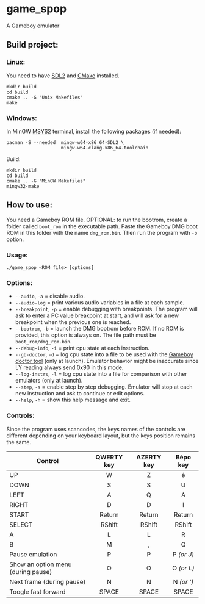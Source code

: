 # game_spop
A Gameboy emulator

## Build project:

### Linux:

You need to have [SDL2](https://wiki.libsdl.org/SDL2/Installation) and [CMake](https://cmake.org/) installed.

```console
mkdir build
cd build
cmake .. -G "Unix Makefiles"
make
```
### Windows:

In MinGW [MSYS2](https://www.msys2.org/) terminal, install the following packages (if needed):
```console
pacman -S --needed  mingw-w64-x86_64-SDL2 \
                    mingw-w64-clang-x86_64-toolchain  
```
Build:
```console
mkdir build
cd build
cmake .. -G "MinGW Makefiles"
mingw32-make
```

## How to use:

You need a Gameboy ROM file.
OPTIONAL: to run the bootrom, create a folder called `boot_rom` in the executable path.
          Paste the Gameboy DMG boot ROM in this folder with the name `dmg_rom.bin`. Then
          run the program with `-b` option.

### Usage:
```console
./game_spop <ROM file> [options]
```

### Options:
* `--audio`, `-a`           = disable audio.
* `--audio-log`             = print various audio variables in a file at each sample.
* `--breakpoint`, `-p`      = enable debugging with breakpoints. The program will
                              ask to enter a PC value breakpoint at start, and will
                              ask for a new breakpoint when the previous one is
                              reached.
* `--bootrom`, `-b`         = launch the DMG bootrom before ROM. If no ROM is
                              provided, this option is always on. The file path must
                              be `boot_rom/dmg_rom.bin`.
* `--debug-info`, `-i`    = print cpu state at each instruction.
* `--gb-doctor`, `-d`    =  log cpu state into a file to be used with the [Gameboy
                            doctor tool](https://github.com/robert/gameboy-doctor) (only at launch).
                            Emulator behavior might be inaccurate since LY reading always send 0x90 in
                            this mode.
* `--log-instrs`, `-l`  = log cpu state into a file for comparison with other
                        emulators (only at launch).
* `--step`, `-s`        = enable step by step debugging. Emulator will stop
                          at each new instruction and ask to continue or edit options.
* `--help`, `-h`        = show this help message and exit.

### Controls:

Since the program uses scancodes, the keys names of the controls are different depending
on your keyboard layout, but the keys position remains the same.

Control   | QWERTY key | AZERTY key | Bépo key
---       | :---:      | :---:      | :---:
UP        | W          | Z          | é
DOWN      | S          | S          | U
LEFT      | A          | Q          | A
RIGHT     | D          | D          | I
START     | Return     | Return     | Return
SELECT    | RShift     | RShift     | RShift
A         | L          | L          | R
B         | M          | ,          | Q
Pause emulation | P | P | P *(or J)*
Show an option menu (during pause) | O | O | O *(or L)*
Next frame (during pause) | N | N | N *(or ')*
Toogle fast forward | SPACE | SPACE | SPACE
